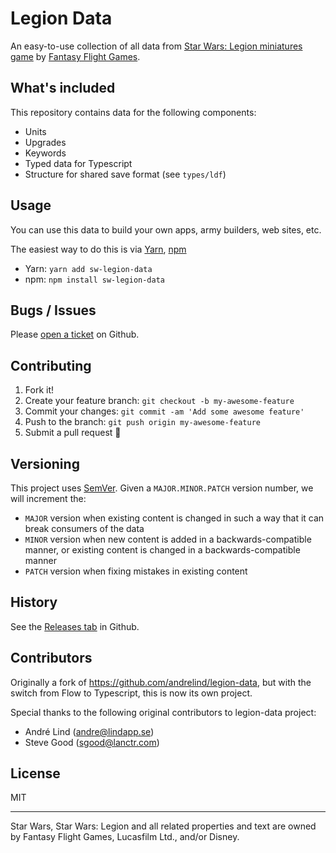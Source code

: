 # Legion Data
An easy-to-use collection of all data from [Star Wars: Legion miniatures game](https://www.fantasyflightgames.com/en/products/star-wars-legion/) by [Fantasy Flight Games](http://fantasyflightgames.com/).

## What's included

This repository contains data for the following components:
- Units
- Upgrades
- Keywords
- Typed data for Typescript
- Structure for shared save format (see `types/ldf`)

## Usage

You can use this data to build your own apps, army builders, web sites, etc.

The easiest way to do this is via [Yarn](https://yarnpkg.com/), [npm](https://www.npmjs.com/package/legion-data)

* Yarn: `yarn add sw-legion-data`
* npm: `npm install sw-legion-data`

## Bugs / Issues

Please [open a ticket](https://github.com/zacharyp/sw-legion-data/issues/new) on Github.

## Contributing

1. Fork it!
2. Create your feature branch: `git checkout -b my-awesome-feature`
3. Commit your changes: `git commit -am 'Add some awesome feature'`
4. Push to the branch: `git push origin my-awesome-feature`
5. Submit a pull request :tada:

## Versioning

This project uses [SemVer](http://semver.org/). Given a `MAJOR.MINOR.PATCH` version number, we will increment the:
- `MAJOR` version when existing content is changed in such a way that it can break consumers of the data
- `MINOR` version when new content is added in a backwards-compatible manner, or existing content is changed in a backwards-compatible manner
- `PATCH` version when fixing mistakes in existing content

## History

See the [Releases tab](https://github.com/andrelind/legion-data/releases) in Github.

## Contributors

Originally a fork of https://github.com/andrelind/legion-data, but with the switch from Flow to Typescript, this is now its own project.

Special thanks to the following original contributors to legion-data project:

- André Lind (andre@lindapp.se)
- Steve Good (sgood@lanctr.com)

## License
MIT

---

Star Wars, Star Wars: Legion and all related properties and text are owned by Fantasy Flight Games, Lucasfilm Ltd., and/or Disney.
